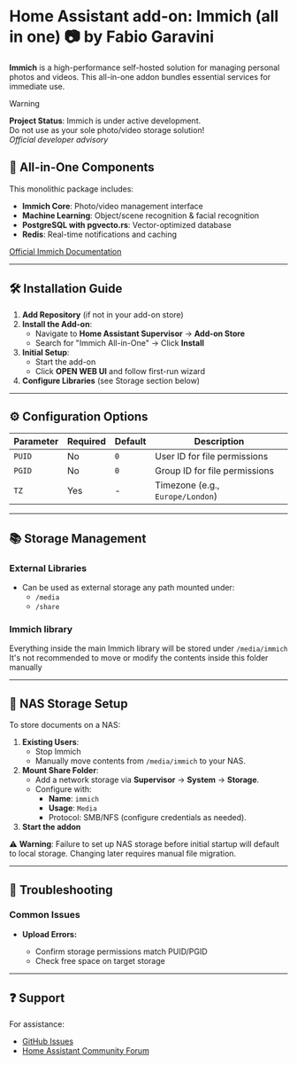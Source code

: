 # Home Assistant add-on: Immich (all in one) 📷 by Fabio Garavini

**Immich** is a high-performance self-hosted solution for managing personal photos and videos. This all-in-one addon bundles essential services for immediate use.

> [!WARNING]  
> **Project Status**: Immich is under active development.  
> Do not use as your sole photo/video storage solution!  
> *Official developer advisory*

## 🧩 All-in-One Components

This monolithic package includes:

- **Immich Core**: Photo/video management interface
- **Machine Learning**: Object/scene recognition & facial recognition
- **PostgreSQL with pgvecto.rs**: Vector-optimized database
- **Redis**: Real-time notifications and caching

[Official Immich Documentation](https://immich.app/docs)

---

## 🛠 Installation Guide

1. **Add Repository** (if not in your add-on store)
2. **Install the Add-on**:
   - Navigate to **Home Assistant Supervisor** → **Add-on Store**
   - Search for "Immich All-in-One" → Click **Install**
3. **Initial Setup**:
   - Start the add-on
   - Click **OPEN WEB UI** and follow first-run wizard
4. **Configure Libraries** (see Storage section below)

---

## ⚙️ Configuration Options

| Parameter | Required | Default | Description |
|-----------|----------|---------|-------------|
| `PUID`    | No       | `0`     | User ID for file permissions |
| `PGID`    | No       | `0`     | Group ID for file permissions |
| `TZ`      | Yes      | -       | Timezone (e.g., `Europe/London`) |

---

## 📚 Storage Management

### External Libraries

- Can be used as external storage any path mounted under:
  - `/media`
  - `/share`

### Immich library

Everything inside the main Immich library will be stored under `/media/immich`  
It's not recommended to move or modify the contents inside this folder manually

---

## 💾 NAS Storage Setup

To store documents on a NAS:

1. **Existing Users**:
   - Stop Immich
   - Manually move contents from `/media/immich` to your NAS.
1. **Mount Share Folder**:
   - Add a network storage via **Supervisor** → **System** → **Storage**.
   - Configure with:
     - **Name**: `immich`
     - **Usage**: `Media`
     - Protocol: SMB/NFS (configure credentials as needed).
1. **Start the addon**

⚠️ **Warning**: Failure to set up NAS storage before initial startup will default to local storage. Changing later requires manual file migration.

---

## 🚨 Troubleshooting

### Common Issues

- **Upload Errors:**

  - Confirm storage permissions match PUID/PGID
  - Check free space on target storage

---

## ❓ Support

For assistance:

- [GitHub Issues](https://github.com/fabio-garavini/hassio-addons/issues)
- [Home Assistant Community Forum](https://community.home-assistant.io)

